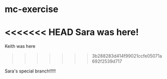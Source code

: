 # mc-exercise
<<<<<<< HEAD
Sara was here! 
=======


Keith was here
>>>>>>> 3b288283d414f99021ccfe05071a692f2539d717

Sara's special branch!!!!!
